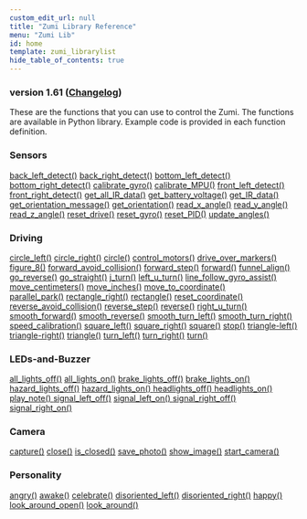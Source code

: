 ```yaml
---
custom_edit_url: null
title: "Zumi Library Reference"
menu: "Zumi Lib"
id: home
template: zumi_librarylist
hide_table_of_contents: true
---
```


<h3 class="homeDocLandingVersion">version 1.61 (<a class="orange-link" href="/doc-v2/docs/zumi/home/zumi-changelog">Changelog</a>)</h3>

These are the functions that you can use to control the Zumi. The functions are available in Python library. Example code is provided in each function definition.

<div class="boxLanding">
  <div class="parentContainer">
  <div class="box-reference-shadow">
  <h3>Sensors</h3>
    <a href="/doc-v2/docs/zumi/Sensors/back-left-detect">back_left_detect()</a>
    <a href="/doc-v2/docs/zumi/Sensors/back-right-detect">back_right_detect()</a>
    <a href="/doc-v2/docs/zumi/Sensors/bottom-left-detect">bottom_left_detect()</a>
    <a href="/doc-v2/docs/zumi/Sensors/bottom-right-detect">bottom_right_detect()</a>
    <a href="/doc-v2/docs/zumi/Sensors/calibrate-gyro">calibrate_gyro()</a>
    <a href="/doc-v2/docs/zumi/Sensors/calibrate-MPU">calibrate_MPU()</a>
    <a href="/doc-v2/docs/zumi/Sensors/front-left-detect">front_left_detect()</a>
    <a href="/doc-v2/docs/zumi/Sensors/front-right-detect">front_right_detect()</a>
    <a href="/doc-v2/docs/zumi/Sensors/get-all-ir-data">get_all_IR_data()</a>
    <a href="/doc-v2/docs/zumi/Sensors/get-battery-voltage">get_battery_voltage()</a>
    <a href="/doc-v2/docs/zumi/Sensors/get-ir-data">get_IR_data()</a>
    <a href="/doc-v2/docs/zumi/Sensors/get-orientation-message">get_orientation_message()</a>
    <a href="/doc-v2/docs/zumi/Sensors/get-orientation">get_orientation()</a>
    <a href="/doc-v2/docs/zumi/Sensors/read-x-angle">read_x_angle()</a>
    <a href="/doc-v2/docs/zumi/Sensors/read-y-angle">read_y_angle()</a>
    <a href="/doc-v2/docs/zumi/Sensors/read-z-angle">read_z_angle()</a>
    <a href="/doc-v2/docs/zumi/Sensors/reset-drive">reset_drive()</a>
    <a href="/doc-v2/docs/zumi/Sensors/reset-gyro">reset_gyro()</a>
    <a href="/doc-v2/docs/zumi/Sensors/reset-PID">reset_PID()</a>
    <a href="/doc-v2/docs/zumi/Sensors/update-angles">update_angles()</a>
    </div>
  </div>
  <div  class="parentContainer">
    <div class="box-reference-shadow">
    <h3> Driving</h3>
    <div class="boxLanding">
      <div class="margin-right-10">
        <a href="/doc-v2/docs/zumi/Driving/circle-left">circle_left()</a>
        <a href="/doc-v2/docs/zumi/Driving/circle-right">circle_right()</a>
        <a href="/doc-v2/docs/zumi/Driving/circle">circle()</a>
        <a href="/doc-v2/docs/zumi/Driving/control-motors">control_motors()</a>
        <a href="/doc-v2/docs/zumi/Driving/drive-over-markers">drive_over_markers()</a>
        <a href="/doc-v2/docs/zumi/Driving/figure-8">figure_8()</a>
        <a href="/doc-v2/docs/zumi/Driving/forward-avoid-colission">forward_avoid_collision()</a>
        <a href="/doc-v2/docs/zumi/Driving/forward-step">forward_step()</a>
        <a href="/doc-v2/docs/zumi/Driving/forward">forward()</a>
        <a href="/doc-v2/docs/zumi/Driving/funnel-align">funnel_align()</a>
        <a href="/doc-v2/docs/zumi/Driving/go-reverse">go_reverse()</a>
        <a href="/doc-v2/docs/zumi/Driving/go-straight">go_straight()</a>
        <a href="/doc-v2/docs/zumi/Driving/j-turn">j_turn()</a>
        <a href="/doc-v2/docs/zumi/Driving/left-u-turn">left_u_turn()</a>
        <a href="/doc-v2/docs/zumi/Driving/line-follow-gyro-assist">line_follow_gyro_assist()</a>
        <a href="/doc-v2/docs/zumi/Driving/move-centimeters">move_centimeters()</a>
        <a href="/doc-v2/docs/zumi/Driving/move-inches">move_inches()</a>
        <a href="/doc-v2/docs/zumi/Driving/move-to-coordinate">move_to_coordinate()</a>
    </div>
        <div>
            <a href="/doc-v2/docs/zumi/Driving/paralllel-park">parallel_park()</a>
            <a href="/doc-v2/docs/zumi/Driving/rectangle-right">rectangle_right()</a>
            <a href="/doc-v2/docs/zumi/Driving/rectangle">rectangle()</a> 
            <a href="/doc-v2/docs/zumi/Driving/reset-coordinate">reset_coordinate()</a>
            <a href="/doc-v2/docs/zumi/Driving/reverse-avoid-collision">reverse_avoid_collision()</a> 
            <a href="/doc-v2/docs/zumi/Driving/reverse-step">reverse_step()</a>
            <a href="/doc-v2/docs/zumi/Driving/reverse">reverse()</a> 
            <a href="/doc-v2/docs/zumi/Driving/right-u-turn">right_u_turn()</a>
            <a href="/doc-v2/docs/zumi/Driving/smooth-forward">smooth_forward()</a> 
            <a href="/doc-v2/docs/zumi/Driving/smooth-reverse">smooth_reverse()</a> 
            <a href="/doc-v2/docs/zumi/Driving/smooth-turn-left">smooth_turn_left()</a>
            <a href="/doc-v2/docs/zumi/Driving/smooth-turn-right">smooth_turn_right()</a>
            <a href="/doc-v2/docs/zumi/Driving/speed-calibration">speed_calibration()</a>
            <a href="/doc-v2/docs/zumi/Driving/square-left">square_left()</a> 
            <a href="/doc-v2/docs/zumi/Driving/square-right">square_right()</a> 
            <a href="/doc-v2/docs/zumi/Driving/square">square()</a>
            <a href="/doc-v2/docs/zumi/Driving/stop">stop()</a>
            <a href="">triangle-left()</a>
            <a href="">triangle-right()</a>
            <a href="">triangle()</a>
            <a href="">turn_left()</a>
            <a href="">turn_right()</a>
            <a href="">turn()</a>
        </div>
    </div>
    </div>
  </div>
</div>
<div class="boxLanding marginTop25">
  <div class="parentContainer">
    <div class="box-reference-shadow">
    <h3>LEDs-and-Buzzer</h3>
    <a href="/doc-v2/docs/zumi/LEDs-and-buzzer/all-lights-off">all_lights_off()</a>
    <a href="/doc-v2/docs/zumi/LEDs-and-buzzer/all-lights-on">all_lights_on()</a>
    <a href="/doc-v2/docs/zumi/LEDs-and-buzzer/break-lights-off">brake_lights_off()</a>
    <a href="/doc-v2/docs/zumi/LEDs-and-buzzer/break-lights-on">brake_lights_on()</a>
    <a href="/doc-v2/docs/zumi/LEDs-and-buzzer/hazard-lights-off">hazard_lights_off()</a>
    <a href="/doc-v2/docs/zumi/LEDs-and-buzzer/hazar-lights-on">hazard_lights_on() </a>
    <a href="/doc-v2/docs/zumi/LEDs-and-buzzer/headlights-off">headlights_off() </a>
    <a href="/doc-v2/docs/zumi/LEDs-and-buzzer/headlghts-on">headlights_on()</a>
    <a href="/doc-v2/docs/zumi/LEDs-and-buzzer/play-note">play_note() </a>
    <a href="/doc-v2/docs/zumi/LEDs-and-buzzer/signal-left-off">signal_left_off()</a> 
    <a href="/doc-v2/docs/zumi/LEDs-and-buzzer/signal-left-on">signal_left_on() </a>
    <a href="/doc-v2/docs/zumi/LEDs-and-buzzer/signal-right-off">signal_right_off() </a>
    <a href="/doc-v2/docs/zumi/LEDs-and-buzzer/signal-right-on">signal_right_on()</a>
  </div>
  </div>
  <div class="parentContainer">
    <div class="box-reference-shadow">
    <h3>Camera</h3>
    <a href="/doc-v2/docs/zumi/Camera/capture">capture()</a>
    <a href="/doc-v2/docs/zumi/Camera/close">close()</a>
    <a href="/doc-v2/docs/zumi/Camera/is-close">is_closed()</a>
    <a href="/doc-v2/docs/zumi/Camera/save-photo">save_photo()</a>
    <a href="/doc-v2/docs/zumi/Camera/show-image">show_image()</a>
    <a href="/doc-v2/docs/zumi/Camera/start-camera">start_camera()</a>
  </div>
  </div>
  <div class="parentContainer">
   <div class="box-reference-shadow">
  <h3>Personality</h3>
    <a href="/doc-v2/docs/zumi/Personality/angry-personality">angry()</a> 
    <a href="/doc-v2/docs/zumi/Personality/awake">awake()</a>
    <a href="/doc-v2/docs/zumi/Personality/celebrte">celebrate()</a>
    <a href="/doc-v2/docs/zumi/Personality/disoriented-left">disoriented_left()</a>
    <a href="/doc-v2/docs/zumi/Personality/disoriented-right">disoriented_right()</a>
    <a href="/doc-v2/docs/zumi/Personality/happy">happy()</a>
    <a href="/doc-v2/docs/zumi/Personality/look-around-open">look_around_open()</a>
    <a href="/doc-v2/docs/zumi/Personality/look-around">look_around()</a>
  </div>
  </div>
</div>
